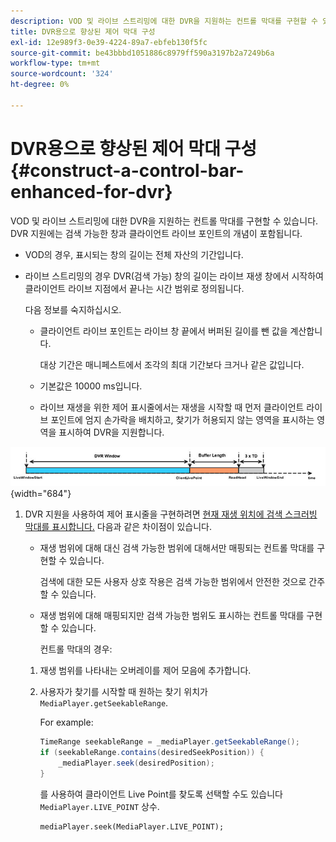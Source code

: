 ```yaml
---
description: VOD 및 라이브 스트리밍에 대한 DVR을 지원하는 컨트롤 막대를 구현할 수 있습니다. DVR 지원에는 검색 가능한 창과 클라이언트 라이브 포인트의 개념이 포함됩니다.
title: DVR용으로 향상된 제어 막대 구성
exl-id: 12e989f3-0e39-4224-89a7-ebfeb130f5fc
source-git-commit: be43bbbd1051886c8979ff590a3197b2a7249b6a
workflow-type: tm+mt
source-wordcount: '324'
ht-degree: 0%

---
```


# DVR용으로 향상된 제어 막대 구성 {#construct-a-control-bar-enhanced-for-dvr}

VOD 및 라이브 스트리밍에 대한 DVR을 지원하는 컨트롤 막대를 구현할 수 있습니다. DVR 지원에는 검색 가능한 창과 클라이언트 라이브 포인트의 개념이 포함됩니다.

* VOD의 경우, 표시되는 창의 길이는 전체 자산의 기간입니다.
* 라이브 스트리밍의 경우 DVR(검색 가능) 창의 길이는 라이브 재생 창에서 시작하여 클라이언트 라이브 지점에서 끝나는 시간 범위로 정의됩니다.

   다음 정보를 숙지하십시오.

   * 클라이언트 라이브 포인트는 라이브 창 끝에서 버퍼된 길이를 뺀 값을 계산합니다.

      대상 기간은 매니페스트에서 조각의 최대 기간보다 크거나 같은 값입니다.
   * 기본값은 10000 ms입니다.
   * 라이브 재생을 위한 제어 표시줄에서는 재생을 시작할 때 먼저 클라이언트 라이브 포인트에 엄지 손가락을 배치하고, 찾기가 허용되지 않는 영역을 표시하는 영역을 표시하여 DVR을 지원합니다.

<!--<a id="fig_37A39A28BA714BA5A2C461357ED5BD41"></a>-->

![](assets/dvr-window.PNG){width="684"}

1. DVR 지원을 사용하여 제어 표시줄을 구현하려면 [현재 재생 위치에 검색 스크러빙 막대를 표시합니다.](../../../tvsdk-3x-android-prog/android-3x-content-playback-options-android2/ui-configure/android-3x-ui-seek-scrub-bar-display.md) 다음과 같은 차이점이 있습니다.

   * 재생 범위에 대해 대신 검색 가능한 범위에 대해서만 매핑되는 컨트롤 막대를 구현할 수 있습니다.

      검색에 대한 모든 사용자 상호 작용은 검색 가능한 범위에서 안전한 것으로 간주할 수 있습니다.
   * 재생 범위에 대해 매핑되지만 검색 가능한 범위도 표시하는 컨트롤 막대를 구현할 수 있습니다.

      컨트롤 막대의 경우:
   1. 재생 범위를 나타내는 오버레이를 제어 모음에 추가합니다.
   1. 사용자가 찾기를 시작할 때 원하는 찾기 위치가 `MediaPlayer.getSeekableRange`.

      For example:

      ```java
      TimeRange seekableRange = _mediaPlayer.getSeekableRange(); 
      if (seekableRange.contains(desiredSeekPosition)) { 
          _mediaPlayer.seek(desiredPosition); 
      }
      ```

      를 사용하여 클라이언트 Live Point를 찾도록 선택할 수도 있습니다 `MediaPlayer.LIVE_POINT` 상수.

      ```
      mediaPlayer.seek(MediaPlayer.LIVE_POINT);
      ```
